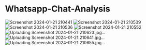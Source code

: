 # Whatsapp-Chat-Analysis
![Screenshot 2024-01-21 210441](https://github.com/Alim7398/Whatsapp-Chat-Analysis/assets/157220978/c38be94d-fb60-4759-a6c7-6979ffd94d58)
![Screenshot 2024-01-21 210509](https://github.com/Alim7398/Whatsapp-Chat-Analysis/assets/157220978/574c3017-63f4-4a82-a76f-e0ae8fa42b77)
![Screenshot 2024-01-21 210536](https://github.com/Alim7398/Whatsapp-Chat-Analysis/assets/157220978/b4d1c5ec-4035-47dd-91c9-bad07b6c620f)
![Screenshot 2024-01-21 210552](https://github.com/Alim7398/Whatsapp-Chat-Analysis/assets/157220978/a19f1e32-3e1f-43c9-8466-32ac03151350)
![Uploading Screenshot 2024-01-21 210623.jpg…]()
![Uploading Screenshot 2024-01-21 210641.jpg…]()
![Uploading Screenshot 2024-01-21 210655.jpg…]()
